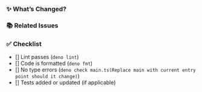 ### ✨ What’s Changed?

<!-- Describe what this PR does. Try to be concise but clear. -->

### 📚 Related Issues

<!-- Link any related issues, e.g. "Closes #42" -->

### ✅ Checklist

- [] Lint passes (`deno lint`)
- [] Code is formatted (`deno fmt`)
- [] No type errors (`deno check main.ts(Replace main with current entry point should it change)`)
- [] Tests added or updated (if applicable)
